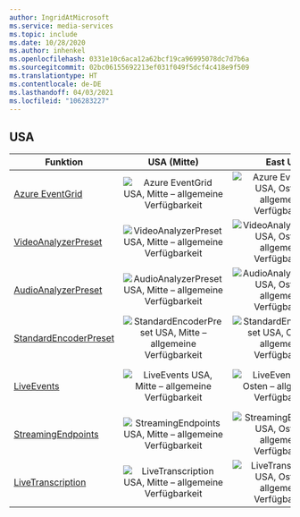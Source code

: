 ```yaml
---
author: IngridAtMicrosoft
ms.service: media-services
ms.topic: include
ms.date: 10/28/2020
ms.author: inhenkel
ms.openlocfilehash: 0331e10c6aca12a62bcf19ca96995078dc7d7b6a
ms.sourcegitcommit: 02bc06155692213ef031f049f5dcf4c418e9f509
ms.translationtype: HT
ms.contentlocale: de-DE
ms.lasthandoff: 04/03/2021
ms.locfileid: "106283227"
---
```

<!--Feature availability in region-->

## <a name="united-states"></a>USA

| Funktion | USA (Mitte) | East US | USA (Ost) 2 | USA Nord Mitte | USA Süd Mitte | USA, Westen | USA, Westen 2 | USA, Westen-Mitte|
| --- | :---: | :---: | :---: | :---: | :---: | :---: | :---: | :---: |
| [Azure EventGrid](../monitoring/reacting-to-media-services-events.md) | ![Azure EventGrid USA, Mitte – allgemeine Verfügbarkeit](../media/azure-clouds-regions/ga.svg) | ![Azure EventGrid USA, Osten – allgemeine Verfügbarkeit](../media/azure-clouds-regions/ga.svg) | ![Azure EventGrid USA, Osten 2 – allgemeine Verfügbarkeit](../media/azure-clouds-regions/ga.svg) | ![Azure EventGrid USA, Norden-Mitte – allgemeine Verfügbarkeit](../media/azure-clouds-regions/ga.svg) | ![Azure EventGrid USA, Süden-Mitte – allgemeine Verfügbarkeit](../media/azure-clouds-regions/ga.svg) | ![Azure EventGrid USA, Westen – allgemeine Verfügbarkeit](../media/azure-clouds-regions/ga.svg) | ![Azure EventGrid USA, Westen 2 – allgemeine Verfügbarkeit](../media/azure-clouds-regions/ga.svg) |  ![Azure EventGrid Westen, Mitte – allgemeine Verfügbarkeit](../media/azure-clouds-regions/ga.svg) |
| [VideoAnalyzerPreset](../analyze-video-audio-files-concept.md) | ![VideoAnalyzerPreset USA, Mitte – allgemeine Verfügbarkeit](../media/azure-clouds-regions/ga.svg) | ![VideoAnalyzerPreset USA, Osten – allgemeine Verfügbarkeit](../media/azure-clouds-regions/ga.svg) | ![VideoAnalyzerPreset USA, Osten 2 – allgemeine Verfügbarkeit](../media/azure-clouds-regions/ga.svg) | ![VideoAnalyzerPreset USA, Norden-Mitte – allgemeine Verfügbarkeit](../media/azure-clouds-regions/ga.svg) | ![VideoAnalyzerPreset USA, Süden-Mitte – allgemeine Verfügbarkeit](../media/azure-clouds-regions/ga.svg) | ![VideoAnalyzerPreset USA, Westen – allgemeine Verfügbarkeit](../media/azure-clouds-regions/ga.svg) | ![VideoAnalyzerPreset USA, Westen 2 – allgemeine Verfügbarkeit](../media/azure-clouds-regions/ga.svg) |  ![VideoAnalyzerPreset Westen, Mitte – allgemeine Verfügbarkeit](../media/azure-clouds-regions/ga.svg) |
| [AudioAnalyzerPreset](../analyze-video-audio-files-concept.md) | ![AudioAnalyzerPreset USA, Mitte – allgemeine Verfügbarkeit](../media/azure-clouds-regions/ga.svg) | ![AudioAnalyzerPreset USA, Osten – allgemeine Verfügbarkeit](../media/azure-clouds-regions/ga.svg) | ![AudioAnalyzerPreset USA, Osten 2 – allgemeine Verfügbarkeit](../media/azure-clouds-regions/ga.svg) | ![AudioAnalyzerPreset USA, Norden-Mitte – allgemeine Verfügbarkeit](../media/azure-clouds-regions/ga.svg) | ![AudioAnalyzerPreset USA, Süden-Mitte – allgemeine Verfügbarkeit](../media/azure-clouds-regions/ga.svg) |  ![AudioAnalyzerPreset USA, Westen – allgemeine Verfügbarkeit](../media/azure-clouds-regions/ga.svg) | ![AudioAnalyzerPreset USA, Westen 2 – allgemeine Verfügbarkeit](../media/azure-clouds-regions/ga.svg) |  ![AudioAnalyzerPreset Westen, Mitte – allgemeine Verfügbarkeit](../media/azure-clouds-regions/ga.svg) |
| [StandardEncoderPreset](../encode-concept.md) | ![StandardEncoderPreset USA, Mitte – allgemeine Verfügbarkeit](../media/azure-clouds-regions/ga.svg) | ![StandardEncoderPreset USA, Osten – allgemeine Verfügbarkeit](../media/azure-clouds-regions/ga.svg) | ![StandardEncoderPreset USA, Osten 2 – allgemeine Verfügbarkeit](../media/azure-clouds-regions/ga.svg) | ![StandardEncoderPreset USA, Norden-Mitte – allgemeine Verfügbarkeit](../media/azure-clouds-regions/ga.svg) | ![StandardEncoderPreset USA, Süden-Mitte – allgemeine Verfügbarkeit](../media/azure-clouds-regions/ga.svg) |  ![StandardEncoderPreset USA, Westen – allgemeine Verfügbarkeit](../media/azure-clouds-regions/ga.svg) | ![StandardEncoderPreset USA, Westen 2 – allgemeine Verfügbarkeit](../media/azure-clouds-regions/ga.svg) |  ![StandardEncoderPreset Westen, Mitte – allgemeine Verfügbarkeit](../media/azure-clouds-regions/ga.svg) |
| [LiveEvents](../stream-live-streaming-concept.md) | ![LiveEvents USA, Mitte – allgemeine Verfügbarkeit](../media/azure-clouds-regions/ga.svg) | ![LiveEvents USA, Osten – allgemeine Verfügbarkeit](../media/azure-clouds-regions/ga.svg) | ![LiveEvents USA, Osten 2 – allgemeine Verfügbarkeit](../media/azure-clouds-regions/ga.svg) | ![LiveEvents USA, Norden-Mitte – allgemeine Verfügbarkeit](../media/azure-clouds-regions/ga.svg) | ![LiveEvents USA, Süden-Mitte – allgemeine Verfügbarkeit](../media/azure-clouds-regions/ga.svg) |  ![LiveEvents USA, Westen – allgemeine Verfügbarkeit](../media/azure-clouds-regions/ga.svg) | ![LiveEvents USA, Westen 2 – allgemeine Verfügbarkeit](../media/azure-clouds-regions/ga.svg) |  ![LiveEvents Westen, Mitte – allgemeine Verfügbarkeit](../media/azure-clouds-regions/ga.svg) |
| [StreamingEndpoints](../stream-streaming-endpoint-concept.md) | ![StreamingEndpoints USA, Mitte – allgemeine Verfügbarkeit](../media/azure-clouds-regions/ga.svg) | ![StreamingEndpoints USA, Osten – allgemeine Verfügbarkeit](../media/azure-clouds-regions/ga.svg) | ![StreamingEndpoints USA, Osten 2 – allgemeine Verfügbarkeit](../media/azure-clouds-regions/ga.svg) | ![StreamingEndpoints USA, Norden-Mitte – allgemeine Verfügbarkeit](../media/azure-clouds-regions/ga.svg) | ![StreamingEndpoints USA, Süden-Mitte – allgemeine Verfügbarkeit](../media/azure-clouds-regions/ga.svg) |![StreamingEndpoints USA, Westen – allgemeine Verfügbarkeit](../media/azure-clouds-regions/ga.svg) | ![StreamingEndpoints USA, Westen 2 –allgemeine Verfügbarkeit](../media/azure-clouds-regions/ga.svg) |  ![StreamingEndpoints Westen, Mitte – allgemeine Verfügbarkeit](../media/azure-clouds-regions/ga.svg) |
| [LiveTranscription](../live-event-live-transcription-how-to.md) | ![LiveTranscription USA, Mitte – allgemeine Verfügbarkeit](../media/azure-clouds-regions/ga.svg) | ![LiveTranscription USA, Osten – allgemeine Verfügbarkeit](../media/azure-clouds-regions/ga.svg) | ![LiveTranscription USA, Osten 2 – allgemeine Verfügbarkeit](../media/azure-clouds-regions/ga.svg) | ![LiveTranscription USA, Norden-Mitte – allgemeine Verfügbarkeit](../media/azure-clouds-regions/ga.svg) | ![LiveTranscription USA, Süden-Mitte – allgemeine Verfügbarkeit](../media/azure-clouds-regions/ga.svg) |![LiveTranscription USA, Westen, – allgemeine Verfügbarkeit](../media/azure-clouds-regions/ga.svg) | ![LiveTranscription USA, Westen 2 – allgemeine Verfügbarkeit](../media/azure-clouds-regions/ga.svg) |  ![LiveTranscription Westen, Mitte – allgemeine Verfügbarkeit](../media/azure-clouds-regions/ga.svg) |